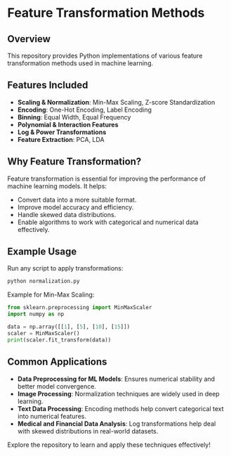 # Feature Transformation Methods

## Overview
This repository provides Python implementations of various feature transformation methods used in machine learning.

## Features Included
- **Scaling & Normalization**: Min-Max Scaling, Z-score Standardization
- **Encoding**: One-Hot Encoding, Label Encoding
- **Binning**: Equal Width, Equal Frequency
- **Polynomial & Interaction Features**
- **Log & Power Transformations**
- **Feature Extraction**: PCA, LDA

## Why Feature Transformation?
Feature transformation is essential for improving the performance of machine learning models. It helps:
- Convert data into a more suitable format.
- Improve model accuracy and efficiency.
- Handle skewed data distributions.
- Enable algorithms to work with categorical and numerical data effectively.

## Example Usage
Run any script to apply transformations:
```bash
python normalization.py
```

Example for Min-Max Scaling:
```python
from sklearn.preprocessing import MinMaxScaler
import numpy as np

data = np.array([[1], [5], [10], [15]])
scaler = MinMaxScaler()
print(scaler.fit_transform(data))
```

## Common Applications
- **Data Preprocessing for ML Models**: Ensures numerical stability and better model convergence.
- **Image Processing**: Normalization techniques are widely used in deep learning.
- **Text Data Processing**: Encoding methods help convert categorical text into numerical features.
- **Medical and Financial Data Analysis**: Log transformations help deal with skewed distributions in real-world datasets.

Explore the repository to learn and apply these techniques effectively!


